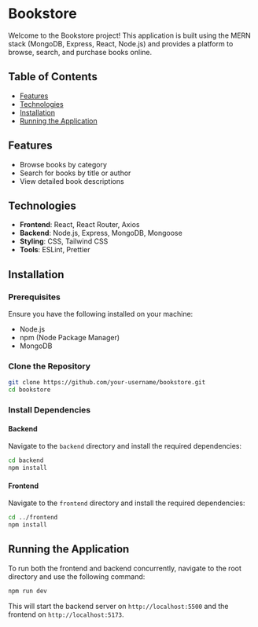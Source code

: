 # Bookstore 

Welcome to the Bookstore project! This application is built using the MERN stack (MongoDB, Express, React, Node.js) and provides a platform to browse, search, and purchase books online.

## Table of Contents

- [Features](#features)
- [Technologies](#technologies)
- [Installation](#installation)
- [Running the Application](#running-the-application)

## Features

- Browse books by category
- Search for books by title or author
- View detailed book descriptions

## Technologies

- **Frontend**: React, React Router, Axios
- **Backend**: Node.js, Express, MongoDB, Mongoose
- **Styling**: CSS, Tailwind CSS
- **Tools**:  ESLint, Prettier

## Installation

### Prerequisites

Ensure you have the following installed on your machine:

- Node.js
- npm (Node Package Manager)
- MongoDB

### Clone the Repository

```bash
git clone https://github.com/your-username/bookstore.git
cd bookstore
```

### Install Dependencies

#### Backend

Navigate to the `backend` directory and install the required dependencies:

```bash
cd backend
npm install
```

#### Frontend

Navigate to the `frontend` directory and install the required dependencies:

```bash
cd ../frontend
npm install
```

## Running the Application

To run both the frontend and backend concurrently, navigate to the root directory and use the following command:

```bash
npm run dev
```

This will start the backend server on `http://localhost:5500` and the frontend on `http://localhost:5173`.

